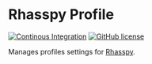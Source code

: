 # Rhasspy Profile

[![Continous Integration](https://github.com/rhasspy/rhasspy-profile/workflows/Tests/badge.svg)](https://github.com/rhasspy/rhasspy-profile/actions)
[![GitHub license](https://img.shields.io/github/license/rhasspy/rhasspy-profile.svg)](https://github.com/rhasspy/rhasspy-profile/blob/master/LICENSE)

Manages profiles settings for [Rhasspy](https://github.com/rhasspy/rhasspy).
